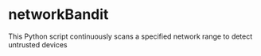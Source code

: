 # networkBandit
This Python script continuously scans a specified network range to detect untrusted devices
